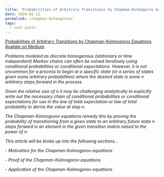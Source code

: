 ```yaml
---
title: 'Probabilities of Arbitrary Transitions by Chapman-Kolmogorov Equations'
date: 2024-02-12
permalink: /chapman-kolmogorov/
tags:
  - cool posts
---
```


[Probabilities of Arbitrary Transitions by Chapman-Kolmogorov Equations Availale on Medium](https://medium.com/quant-guild/probabilities-of-arbitrary-transitions-by-chapman-kolmogorov-equations-78064cc557c1)

*Problems modeled as discrete homogenous (stationary or time independent) Markov chains can often be solved iteratively using conditional probabilities or conditional expectations. However, it is not uncommon for a process to begin at a specific state (or a series of states given some arbitrary probabilities) where the desired state is some n arbitrary steps forward in the process.*

*Given the relative size of n it may be challenging analytically to explicitly write out the necessary chain of conditional probabilities or conditional expectations for use in the law of total expectation or law of total probability to derive the value at step n.*

*The Chapman-Kolmogorov equations remedy this by proving the probability of transitioning from a given state to an arbitrary future state n steps forward is an element in the given transition matrix raised to the power of n.*

*This article will be broke up into the following sections…*

*- Motivation for the Chapman-Kolmogorov equations*

*- Proof of the Chapman-Kolmogorov equations*

*- Application of the Chapman-Kolmogorov equations*
